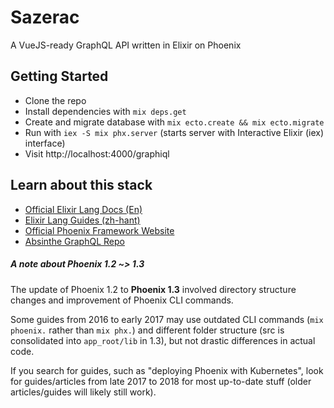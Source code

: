 # Sazerac

A VueJS-ready GraphQL API written in Elixir on Phoenix

## Getting Started

* Clone the repo
* Install dependencies with `mix deps.get`
* Create and migrate database with `mix ecto.create && mix ecto.migrate`
* Run with `iex -S mix phx.server` (starts server with Interactive Elixir (iex) interface)
* Visit http://localhost:4000/graphiql

## Learn about this stack

  * [Official Elixir Lang Docs (En)](https://elixir-lang.org/)
  * [Elixir Lang Guides (zh-hant)](https://elixirschool.com/zh-hant/)
  * [Official Phoenix Framework Website](http://www.phoenixframework.org/)
  * [Absinthe GraphQL Repo](https://github.com/absinthe-graphql/absinthe)

##### A note about Phoenix 1.2 ~> 1.3

The update of Phoenix 1.2 to **Phoenix 1.3** involved directory structure changes and improvement of Phoenix CLI commands.

Some guides from 2016 to early 2017 may use outdated CLI commands (`mix phoenix.` rather than `mix phx.`) and different folder structure (src is consolidated into `app_root/lib` in 1.3), but not drastic differences in actual code.

If you search for guides, such as "deploying Phoenix with Kubernetes", look for guides/articles from late 2017 to 2018 for most up-to-date stuff (older articles/guides will likely still work).
